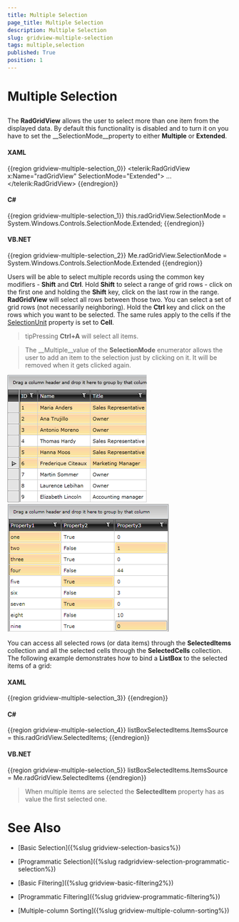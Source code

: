 ```yaml
---
title: Multiple Selection
page_title: Multiple Selection
description: Multiple Selection
slug: gridview-multiple-selection
tags: multiple,selection
published: True
position: 1
---
```


# Multiple Selection



## 

The __RadGridView__ allows the user to select more than one item from the displayed data. By default this functionality is disabled and to turn it on you have to set the __SelectionMode__property to either __Multiple__ or __Extended__.

#### __XAML__

{{region gridview-multiple-selection_0}}
	<telerik:RadGridView x:Name="radGridView"
	                                 SelectionMode="Extended">
	    ...
	</telerik:RadGridView>
	{{endregion}}



#### __C#__

{{region gridview-multiple-selection_1}}
	this.radGridView.SelectionMode = System.Windows.Controls.SelectionMode.Extended;
	{{endregion}}



#### __VB.NET__

{{region gridview-multiple-selection_2}}
	Me.radGridView.SelectionMode = System.Windows.Controls.SelectionMode.Extended
	{{endregion}}



Users will be able to select multiple records using the common key modifiers - __Shift__ and __Ctrl__. Hold __Shift__ to select a range of grid rows - click on the first one and holding the __Shift__ key, click on the last row in the range. __RadGridView__ will select all rows between those two. You can select a set of grid rows (not necessarily neighboring). Hold the __Ctrl__ key and click on the rows which you want to be selected. The same rules apply to the cells if the [SelectionUnit](95D98659-5436-4CF0-8CEC-7C16469C3F61#selectionUnits) property is set to __Cell__.

>tipPressing __Ctrl+A__ will select all items.

>The __Multiple__value of the __SelectionMode__ enumerator allows the user to add an item to the selection just by clicking on it. It will be removed when it gets clicked again.

![](images/RadGridView_MultipleSelection_1.png)![](images/gridview_cell_selection.png)

You can access all selected rows (or data items) through the __SelectedItems__ collection and all the selected cells through the __SelectedCells__ collection. The following example demonstrates how to bind a __ListBox__ to the selected items of a grid:

#### __XAML__

{{region gridview-multiple-selection_3}}
	<ListBox x:Name="listBoxSelectedItems"
	         DisplayMemberPath="Name"
	         ItemsSource="{Binding SelectedItems, ElementName=radGridView}" />
	{{endregion}}



#### __C#__

{{region gridview-multiple-selection_4}}
	listBoxSelectedItems.ItemsSource = this.radGridView.SelectedItems;
	{{endregion}}



#### __VB.NET__

{{region gridview-multiple-selection_5}}
	listBoxSelectedItems.ItemsSource = Me.radGridView.SelectedItems
	{{endregion}}



>When multiple items are selected the __SelectedItem__ property has as value the first selected one.

# See Also

 * [Basic Selection]({%slug gridview-selection-basics%})

 * [Programmatic Selection]({%slug radgridview-selection-programmatic-selection%})

 * [Basic Filtering]({%slug gridview-basic-filtering2%})

 * [Programmatic Filtering]({%slug gridview-programmatic-filtering%})

 * [Multiple-column Sorting]({%slug gridview-multiple-column-sorting%})
